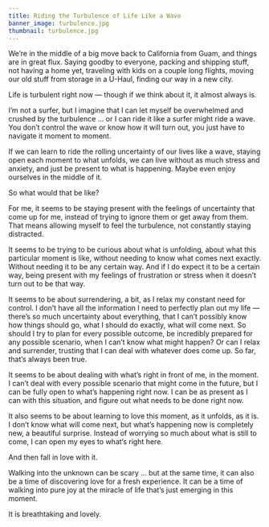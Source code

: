 ```yaml
---
title: Riding the Turbulence of Life Like a Wave
banner_image: turbulence.jpg
thumbnail: turbulence.jpg
---
```


We’re in the middle of a big move back to California from Guam, and things are in great flux. Saying goodby to everyone, packing and shipping stuff, not having a home yet, traveling with kids on a couple long flights, moving our old stuff from storage in a U-Haul, finding our way in a new city.

Life is turbulent right now — though if we think about it, it almost always is.

I’m not a surfer, but I imagine that I can let myself be overwhelmed and crushed by the turbulence … or I can ride it like a surfer might ride a wave. You don’t control the wave or know how it will turn out, you just have to navigate it moment to moment.

If we can learn to ride the rolling uncertainty of our lives like a wave, staying open each moment to what unfolds, we can live without as much stress and anxiety, and just be present to what is happening. Maybe even enjoy ourselves in the middle of it.

So what would that be like?

For me, it seems to be staying present with the feelings of uncertainty that come up for me, instead of trying to ignore them or get away from them. That means allowing myself to feel the turbulence, not constantly staying distracted.

It seems to be trying to be curious about what is unfolding, about what this particular moment is like, without needing to know what comes next exactly. Without needing it to be any certain way. And if I do expect it to be a certain way, being present with my feelings of frustration or stress when it doesn’t turn out to be that way.

It seems to be about surrendering, a bit, as I relax my constant need for control. I don’t have all the information I need to perfectly plan out my life — there’s so much uncertainty about everything, that I can’t possibly know how things should go, what I should do exactly, what will come next. So should I try to plan for every possible outcome, be incredibly prepared for any possible scenario, when I can’t know what might happen? Or can I relax and surrender, trusting that I can deal with whatever does come up. So far, that’s always been true.

It seems to be about dealing with what’s right in front of me, in the moment. I can’t deal with every possible scenario that might come in the future, but I can be fully open to what’s happening right now. I can be as present as I can with this situation, and figure out what needs to be done right now.

It also seems to be about learning to love this moment, as it unfolds, as it is. I don’t know what will come next, but what’s happening now is completely new, a beautiful surprise. Instead of worrying so much about what is still to come, I can open my eyes to what’s right here.

And then fall in love with it.

Walking into the unknown can be scary … but at the same time, it can also be a time of discovering love for a fresh experience. It can be a time of walking into pure joy at the miracle of life that’s just emerging in this moment.

It is breathtaking and lovely.